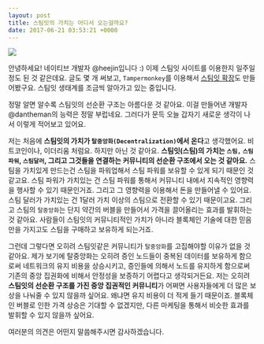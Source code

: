 ```yaml
---
layout: post
title: 스팀잇의 가치는 어디서 오는걸까요?
date: 2017-06-21 03:53:21 +0000
---
```


<img src="https://steemitimages.com/DQmXSR8BEmL9WQb8ZBgdRSPB7UcSF7Fofzop7g8Ajy727n8/image.png" style="max-width:100%;">

안녕하세요! 네이티브 개발자 @heejin입니다 :)
이제 스팀잇 사이트를 이용한지 일주일 정도 된 것 같은데요.
글도 몇 개 써보고, `Tampermonkey`를 이용해서 [스팀잇 확장](https://steemit.com/kr-newbie/@heejin/3bmpqn)도 만들어봤구요.
스팀잇 생태계를 조금씩 알아가고 있는 중입니다.

정말 알면 알수록 스팀잇의 선순환 구조는 아름다운 것 같아요.
이걸 만들어낸 개발자 @dantheman의 능력은 정말 부럽네요.
그러다가 문득 오늘 갑자기 새로운 생각이 나서 이렇게 적어보고 있어요.

저는 처음에 **스팀잇의 가치가 `탈중앙화(Decentralization)`에서 온다**고 생각했어요.
비트코인이나, 이더리움 처럼요.
하지만 아닌 것 같아요. **스팀잇(스팀)의 가치는 `스팀,` `스팀파워`, `스팀달러`, 그리고 그것들을 연결하는 커뮤니티의 선순환 구조에서 오는 것 같아요.**
스팀을 가치있게 만드는건 스팀을 파워업해서 스팀 파워를 보유할 수 있게 되기 때문인 것 같고요.
스팀 파워가 가치있는 건 스팀 파워를 통해서 커뮤니티 내에서 지속적인 영향력을 행사할 수 있기 때문인거죠. 그리고 그 영향력을 이용해서 돈을 만들어낼 수 있어요.
스팀 달러가 가치있는 건 1달러 가치 이상의 스팀으로 전환할 수 있기 때문이고요.
그리고 스팀의 `탈중앙화`는 단지 약간의 버블을 만들어서 가격을 끌어올리는 효과를 발휘하는 것 같아요.
사람들이 스팀잇의 커뮤니티적인 가치가 아니라 블록체인 기술에 대한 믿음만을 가지고도 스팀을 구매하고 보유하게 되는거죠.

그런데 그렇다면 오히려 스팀잇같은 커뮤니티가 `탈중앙화`를 고집해야할 이유가 없을 것 같아요.
제가 보기에 탈중앙화는 오히려 증인 노드들이 중복된 데이터를 보유하게 함으로써 네트워크의 유지 비용을 상승시키고, 증인들에 의해서 노드를 유지하게 함으로써
기존의 중앙 집권화에 비해서 안정성을 보증하기 어렵다고 생각되거든요.
저는 오히려 **스팀잇의 선순환 구조를 가진 중앙 집권적인 커뮤니티**가 어쩌면 사용자들에게 더 많은 보상을 나눠줄 수 있지 않을까 싶어요.
왜냐면 유지 비용이 더 적게 들기 때문이죠. 블록체인 버블로 인한 가격 상승은 기대할 수 없겠지만, 다른 마케팅을 통해서 비슷한 효과를 발휘할 수 있지 않을까 싶어요.

여러분의 의견은 어떤지 말씀해주시면 감사하겠습니다.